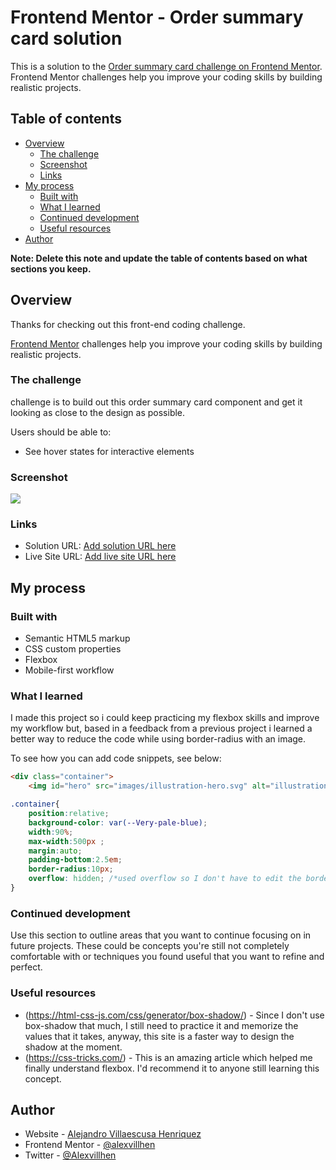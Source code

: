 # Frontend Mentor - Order summary card solution

This is a solution to the [Order summary card challenge on Frontend Mentor](https://www.frontendmentor.io/challenges/order-summary-component-QlPmajDUj). Frontend Mentor challenges help you improve your coding skills by building realistic projects. 

## Table of contents

- [Overview](#overview)
  - [The challenge](#the-challenge)
  - [Screenshot](#screenshot)
  - [Links](#links)
- [My process](#my-process)
  - [Built with](#built-with)
  - [What I learned](#what-i-learned)
  - [Continued development](#continued-development)
  - [Useful resources](#useful-resources)
- [Author](#author)

**Note: Delete this note and update the table of contents based on what sections you keep.**

## Overview

Thanks for checking out this front-end coding challenge.

[Frontend Mentor](https://www.frontendmentor.io) challenges help you improve your coding skills by building realistic projects.

### The challenge

challenge is to build out this order summary card component and get it looking as close to the design as possible.

Users should be able to:

- See hover states for interactive elements

### Screenshot

![](.screenshot.jpg)


### Links

- Solution URL: [Add solution URL here](https://your-solution-url.com)
- Live Site URL: [Add live site URL here](https://your-live-site-url.com)

## My process

### Built with

- Semantic HTML5 markup
- CSS custom properties
- Flexbox
- Mobile-first workflow

### What I learned

I made this project so i could keep practicing my flexbox skills and improve my workflow but, based in a feedback from a previous project i learned a better way to reduce the code while using border-radius with an image.

To see how you can add code snippets, see below:

```html
<div class="container">
    <img id="hero" src="images/illustration-hero.svg" alt="illustration hero">
```
```css
.container{
    position:relative;
    background-color: var(--Very-pale-blue);
    width:90%;
    max-width:500px ;
    margin:auto;
    padding-bottom:2.5em;
    border-radius:10px;
    overflow: hidden; /*used overflow so I don't have to edit the borders of the image with border-top-left/right-radius */
}
```

### Continued development

Use this section to outline areas that you want to continue focusing on in future projects. These could be concepts you're still not completely comfortable with or techniques you found useful that you want to refine and perfect.


### Useful resources

- (https://html-css-js.com/css/generator/box-shadow/) - Since I don't use box-shadow that much, I still need to practice it and memorize the values that it takes, anyway, this site is a faster way to design the shadow at the moment.
- (https://css-tricks.com/) - This is an amazing article which helped me finally understand flexbox. I'd recommend it to anyone still learning this concept.


## Author

- Website - [Alejandro Villaescusa Henriquez](https://www.facebook.com/alejandro.villaescusahenriquez/)
- Frontend Mentor - [@alexvillhen](https://www.frontendmentor.io/profile/alexvillhen)
- Twitter - [@Alexvillhen](https://www.twitter.com/Alexvillhen)


